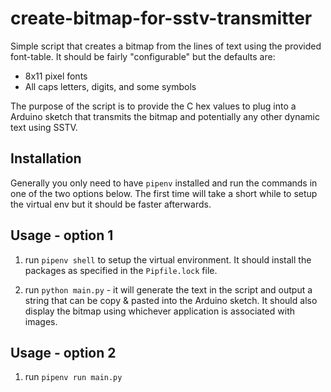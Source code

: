 # create-bitmap-for-sstv-transmitter

Simple script that creates a bitmap from the lines of text using the 
provided font-table. It should be fairly "configurable" but the defaults are:
* 8x11 pixel fonts
* All caps letters, digits, and some symbols

The purpose of the script is to provide the C hex values to plug into
a Arduino sketch that transmits the bitmap and potentially any other
dynamic text using SSTV.

## Installation
Generally you only need to have `pipenv` installed and run the commands 
in one of the two options below. The first time will take a short 
while to setup the virtual env but it should be faster afterwards.

## Usage - option 1
1. run `pipenv shell` to setup the virtual environment. It should install
the packages as specified in the `Pipfile.lock` file.

2. run `python main.py` - it will generate the text in the script and
output a string that can be copy & pasted into the Arduino sketch.
It should also display the bitmap using whichever application is associated
with images.

## Usage - option 2
1. run `pipenv run main.py`
